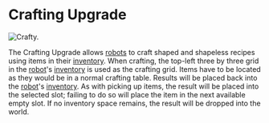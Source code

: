# Crafting Upgrade

![Crafty.](oredict:oc:craftingUpgrade)

The Crafting Upgrade allows [robots](../block/robot.md) to craft shaped and shapeless recipes using items in their [inventory](../item/inventoryUpgrade.md). When crafting, the top-left three by three grid in the [robot](../block/robot.md)'s [inventory](../item/inventoryUpgrade.md) is used as the crafting grid. Items have to be located as they would be in a normal crafting table. Results will be placed back into the [robot](../block/robot.md)'s [inventory](../item/inventoryUpgrade.md). As with picking up items, the result will be placed into the selected slot; failing to do so will place the item in the next available empty slot. If no inventory space remains, the result will be dropped into the world.
